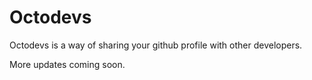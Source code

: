 # Octodevs

Octodevs is a way of sharing your github profile with other developers.

More updates coming soon.
